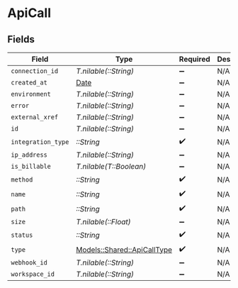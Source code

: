 # ApiCall


## Fields

| Field                                                                | Type                                                                 | Required                                                             | Description                                                          |
| -------------------------------------------------------------------- | -------------------------------------------------------------------- | -------------------------------------------------------------------- | -------------------------------------------------------------------- |
| `connection_id`                                                      | *T.nilable(::String)*                                                | :heavy_minus_sign:                                                   | N/A                                                                  |
| `created_at`                                                         | [Date](https://ruby-doc.org/stdlib-2.6.1/libdoc/date/rdoc/Date.html) | :heavy_minus_sign:                                                   | N/A                                                                  |
| `environment`                                                        | *T.nilable(::String)*                                                | :heavy_minus_sign:                                                   | N/A                                                                  |
| `error`                                                              | *T.nilable(::String)*                                                | :heavy_minus_sign:                                                   | N/A                                                                  |
| `external_xref`                                                      | *T.nilable(::String)*                                                | :heavy_minus_sign:                                                   | N/A                                                                  |
| `id`                                                                 | *T.nilable(::String)*                                                | :heavy_minus_sign:                                                   | N/A                                                                  |
| `integration_type`                                                   | *::String*                                                           | :heavy_check_mark:                                                   | N/A                                                                  |
| `ip_address`                                                         | *T.nilable(::String)*                                                | :heavy_minus_sign:                                                   | N/A                                                                  |
| `is_billable`                                                        | *T.nilable(T::Boolean)*                                              | :heavy_minus_sign:                                                   | N/A                                                                  |
| `method`                                                             | *::String*                                                           | :heavy_check_mark:                                                   | N/A                                                                  |
| `name`                                                               | *::String*                                                           | :heavy_check_mark:                                                   | N/A                                                                  |
| `path`                                                               | *::String*                                                           | :heavy_check_mark:                                                   | N/A                                                                  |
| `size`                                                               | *T.nilable(::Float)*                                                 | :heavy_minus_sign:                                                   | N/A                                                                  |
| `status`                                                             | *::String*                                                           | :heavy_check_mark:                                                   | N/A                                                                  |
| `type`                                                               | [Models::Shared::ApiCallType](../../models/shared/apicalltype.md)    | :heavy_check_mark:                                                   | N/A                                                                  |
| `webhook_id`                                                         | *T.nilable(::String)*                                                | :heavy_minus_sign:                                                   | N/A                                                                  |
| `workspace_id`                                                       | *T.nilable(::String)*                                                | :heavy_minus_sign:                                                   | N/A                                                                  |